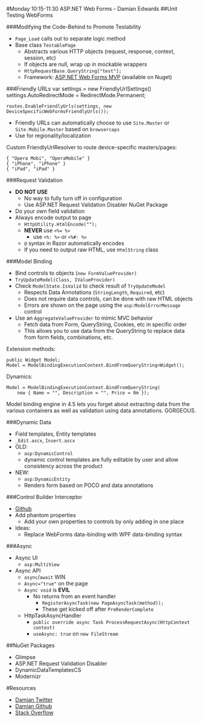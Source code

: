 #Monday 10:15-11:30 ASP.NET Web Forms - Damian Edwards
##Unit Testing WebForms

###Modifying the Code-Behind to Promote Testability
* `Page_Load` calls out to separate logic method
* Base class `TestablePage`
	* Abstracts various HTTP objects (request, response, context, session, etc)
	* If objects are null, wrap up in mockable wrappers
	* `HttpRequestBase.QueryString["test"];`
	* Framework: [ASP.NET Web Forms MVP](http://webformsmvp.com) (available on Nuget)

###Friendly URLs
    var settings = new FriendlyUrlSettings()
    settings.AutoRedirectMode = RedirectMode.Permanent;
    
    routes.EnableFriendlyUrls(settings, new DeviceSpecificWebFormsFriendlyUrls());

* Friendly URLs can automatically choose to use `Site.Master` or `Site.Mobile.Master` based on `browsercaps`
* Use for regionality/localization

Custom FriendlyUrlResolver to route device-specific masters/pages:

    { "Opera Mobi", "OperaMobile" }
    { "iPhone", "iPhone" }
    { "iPad", "iPad" }

###Request Validation
* **DO NOT USE**
	* No way to fully turn off in configuration
	* Use ASP.NET Request Validation Disabler NuGet Package
* Do your own field validation
* Always encode output to page
	* `HttpUtility.HtmlEncode("");`
	* **NEVER** use `<%= %>`
		* use `<%: %>` or `<%#: %>`
	* `@` syntax in Razor automatically encodes
	* If you need to output raw HTML, use `HtmlString` class

###Model Binding
* Bind controls to objects (`new FormValueProvider)`
* `TryUpdateModel(Class, IValueProvider)`
* Check `ModelState.IsValid` to check result of `TryUpdateModel`
	* Respects Data Annotations (`StringLength`, `Required`, etc)
	* Does not require data controls, can be done with raw HTML objects
	* Errors are shown on the page using the `asp:ModelErrorMessage` control
* Use an `AggregateValueProvider` to mimic MVC behavior
	* Fetch data from Form, QueryString, Cookies, etc in specific order
	* This allows you to use data from the QueryString to replace data from form fields, combinations, etc.

Extension methods:

    public Widget Model;
    Model = ModelBindingExecutionContext.BindFromQueryString<Widget();
    
Dynamics:

    Model = ModelBindingExecutionContext.BindFromQueryString(
        new { Name = "", Description = "", Price = 0m });

Model binding engine in 4.5 lets you forget about extracting data from the various containers as well as validation using data annotations. GORGEOUS.

###Dynamic Data
* Field templates, Entity templates
* `_Edit.ascx`, `Insert.ascx`
* OLD:
	* `asp:DynamicControl`
	* dynamic control templates are fully editable by user and allow consistency across the product
* NEW:
	* `asp:DynamicEntity`
	* Renders form based on POCO and data annotations

###Control Builder Interceptor
* [Github](https://github.com/GrabYourPitchforks/viewstate-compression)
* Add phantom properties
	* Add your own properties to controls by only adding in one place
* Ideas:
	* Replace WebForms data-binding with WPF data-binding syntax

###Async
* Async UI
	* `asp:MultiView`
* Async API
	* `async`/`await` WIN
	* `Async="true"` on the page
	* `Async void` is **EVIL**
		* No returns from an event handler
			* `RegisterAsyncTask(new PageAsyncTask(method));`
			* These get kicked off after `PreRenderComplete`
	* HttpTaskAsyncHandler
		* `public override async Task ProcessRequestAsync(HttpContext context)`
		* `useAsync: true` on `new FileStream`


##NuGet Packages
* Glimpse
* ASP.NET Request Validation Disabler
* DynamicDataTemplatesCS
* Modernizr

#Resources
* [Damian Twitter](http://twitter.com/damianedwards)
* [Damian Github](http://github.com/damianedwards/anglebracketsspring2013)
* [Stack Overflow](http://stackoverflow.com/a/12628170)
